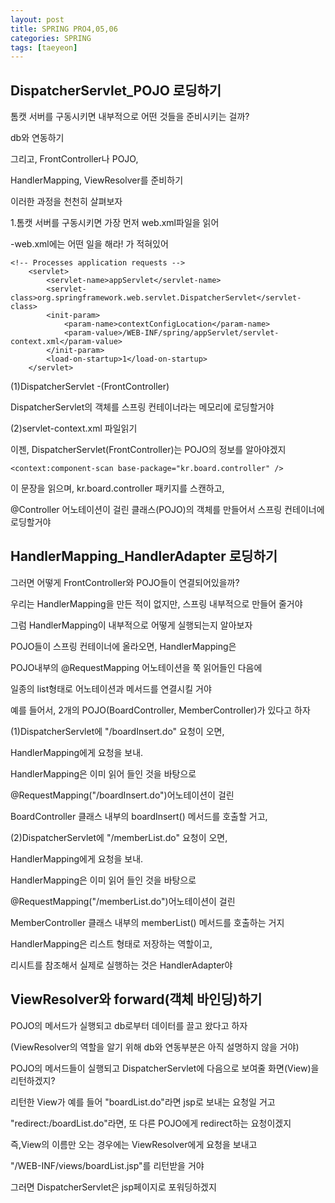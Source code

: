 ```yaml
---
layout: post
title: SPRING PRO4,05,06
categories: SPRING
tags: [taeyeon]
---
```


## DispatcherServlet_POJO 로딩하기

톰캣 서버를 구동시키면 내부적으로 어떤 것들을 준비시키는 걸까?

db와 연동하기 

그리고, FrontController나 POJO,

HandlerMapping, ViewResolver를 준비하기

이러한 과정을 천천히 살펴보자

1.톰캣 서버를 구동시키면 가장 먼저 web.xml파일을 읽어 

-web.xml에는 어떤 일을 해라! 가 적혀있어

```
<!-- Processes application requests -->
	<servlet>
		<servlet-name>appServlet</servlet-name>
		<servlet-class>org.springframework.web.servlet.DispatcherServlet</servlet-class>
		<init-param>
			<param-name>contextConfigLocation</param-name>
			<param-value>/WEB-INF/spring/appServlet/servlet-context.xml</param-value>
		</init-param>
		<load-on-startup>1</load-on-startup>
	</servlet>
```

(1)DispatcherServlet -(FrontController)

DispatcherServlet의 객체를 스프링 컨테이너라는 메모리에 로딩할거야

(2)servlet-context.xml 파일읽기

이젠, DispatcherServlet(FrontController)는 POJO의 정보를 알아야겠지

``` 
<context:component-scan base-package="kr.board.controller" />
```
이 문장을 읽으며, kr.board.controller 패키지를 스캔하고,

@Controller 어노테이션이 걸린 클래스(POJO)의 객체를 만들어서 스프링 컨테이너에 로딩할거야



## HandlerMapping_HandlerAdapter 로딩하기

그러면 어떻게 FrontController와 POJO들이 연결되어있을까?

우리는 HandlerMapping을 만든 적이 없지만, 스프링 내부적으로 만들어 줄거야 

그럼 HandlerMapping이 내부적으로 어떻게 실행되는지 알아보자

POJO들이 스프링 컨테이너에 올라오면, HandlerMapping은 

POJO내부의 @RequestMapping 어노테이션을 쭉 읽어들인 다음에

일종의 list형태로 어노테이션과 메서드를 연결시킬 거야 

예를 들어서, 2개의 POJO(BoardController, MemberController)가 있다고 하자

(1)DispatcherServlet에 "/boardInsert.do" 요청이 오면,

HandlerMapping에게 요청을 보내.

HandlerMapping은 이미 읽어 들인 것을 바탕으로 

@RequestMapping("/boardInsert.do")어노테이션이 걸린

BoardController 클래스 내부의 boardInsert() 메서드를 호출할 거고,

(2)DispatcherServlet에 "/memberList.do" 요청이 오면,

HandlerMapping에게 요청을 보내.

HandlerMapping은 이미 읽어 들인 것을 바탕으로 

@RequestMapping("/memberList.do")어노테이션이 걸린

MemberController 클래스 내부의 memberList() 메서드를 호출하는 거지

HandlerMapping은 리스트 형태로 저장하는 역할이고,

리시트를 참조해서 실제로 실행하는 것은 HandlerAdapter야



## ViewResolver와 forward(객체 바인딩)하기

POJO의 메서드가 실행되고 db로부터 데이터를 끌고 왔다고 하자

(ViewResolver의 역할을 알기 위해 db와 연동부분은 아직 설명하지 않을 거야)

POJO의 메서드들이 실행되고 DispatcherServlet에 다음으로 보여줄 화면(View)을 리턴하겠지?

리턴한 View가 예를 들어 "boardList.do"라면 jsp로 보내는 요청일 거고 

"redirect:/boardList.do"라면, 또 다른 POJO에게 redirect하는 요청이겠지

즉,View의 이름만 오는 경우에는 ViewResolver에게 요청을 보내고

"/WEB-INF/views/boardList.jsp"를 리턴받을 거야

그러면 DispatcherServlet은 jsp페이지로 포워딩하겠지

















